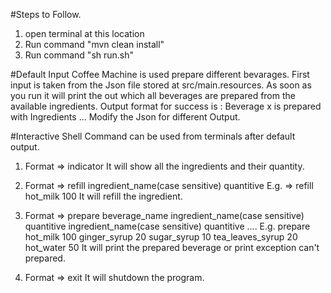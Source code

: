 #Steps to Follow.
1. open terminal at this location
2. Run command "mvn clean install"
3. Run command "sh run.sh"


#Default Input
Coffee Machine is used prepare different bevarages.
First input is taken from the Json file stored at src/main.resources.
As soon as you run it will print the out which all beverages are prepared from the available ingredients.
Output format for success is : Beverage x is prepared with Ingredients ...
Modify the Json for different Output.

#Interactive Shell
Command can be used from terminals after default output.
1. Format => indicator 
	It will show all the ingredients and their quantity.
	
2.  Format => refill ingredient_name(case sensitive) quantitive
	E.g. => refill hot_milk 100
	It will refill the ingredient.
	
3. Format => prepare beverage_name ingredient_name(case sensitive) quantitive ingredient_name(case sensitive) quantitive ....
   E.g. prepare hot_milk 100 ginger_syrup 20 sugar_syrup 10 tea_leaves_syrup 20 hot_water 50
   It will print the prepared beverage or print exception can't prepared.
   
4. Format => exit
	It will shutdown the program.

